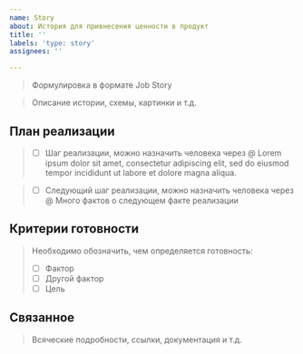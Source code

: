 ```yaml
---
name: Story
about: История для привнесения ценности в продукт
title: ''
labels: 'type: story'
assignees: ''

---
```


> Формулировка в формате Job Story

> Описание истории, схемы, картинки и т.д. 

## План реализации

> - [ ] Шаг реализации, можно назначить человека через @ 
Lorem ipsum dolor sit amet, consectetur adipiscing elit, sed do eiusmod tempor incididunt ut labore et dolore magna aliqua.

> - [ ] Следующий шаг реализации, можно назначить человека через @ 
Много фактов о следующем факте реализации

## Критерии готовности 

> Необходимо обозначить, чем определяется готовность:
> - [ ] Фактор
> - [ ] Другой фактор
> - [ ] Цель

## Связанное

> Всяческие подробности, ссылки, документация и т.д.
